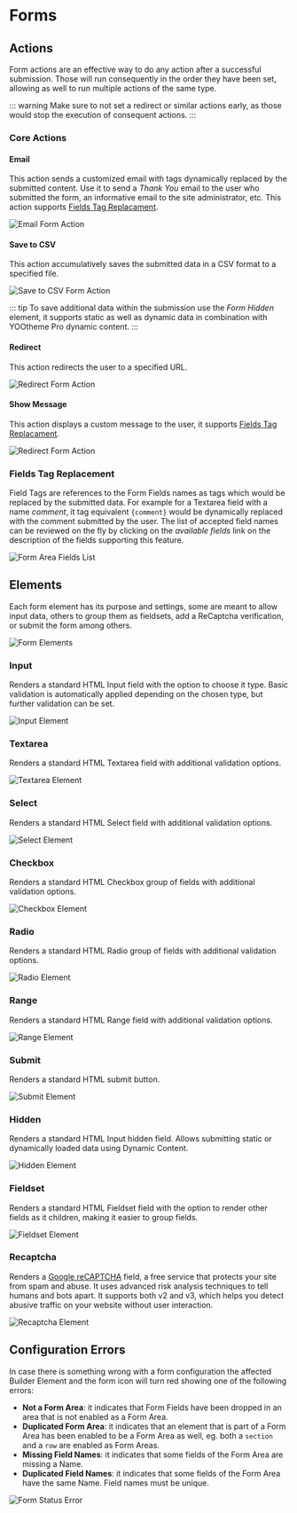 # Forms

## Actions

Form actions are an effective way to do any action after a successful submission. Those will run consequently in the order they have been set, allowing as well to run multiple actions of the same type.

::: warning
Make sure to not set a redirect or similar actions early, as those would stop the execution of consequent actions.
:::

### Core Actions

#### Email

This action sends a customized email with tags dynamically replaced by the submitted content. Use it to send a _Thank You_ email to the user who submitted the form, an informative email to the site administrator, etc. This action supports [Fields Tag Replacament](#fields-tag-replacement).

![Email Form Action](./assets/form-action-email.png)

#### Save to CSV

This action accumulatively saves the submitted data in a CSV format to a specified file.

![Save to CSV Form Action](./assets/form-action-savetocsv.png)

::: tip
To save additional data within the submission use the _Form Hidden_ element, it supports static as well as dynamic data in combination with YOOtheme Pro dynamic content.
:::

#### Redirect

This action redirects the user to a specified URL.

![Redirect Form Action](./assets/form-action-redirect.png)

#### Show Message

This action displays a custom message to the user, it supports [Fields Tag Replacament](#fields-tag-replacement).

![Redirect Form Action](./assets/form-action-redirect.png)

### Fields Tag Replacement

Field Tags are references to the Form Fields names as tags which would be replaced by the submitted data. For example for a Textarea field with a name _comment_, it tag equivalent `{comment}` would be dynamically replaced with the comment submitted by the user. The list of accepted field names can be reviewed on the fly by clicking on the _available fields_ link on the description of the fields supporting this feature.

![Form Area Fields List](./assets/form-area-fields-list.png)

## Elements

Each form element has its purpose and settings, some are meant to allow input data, others to group them as fieldsets, add a ReCaptcha verification, or submit the form among others.

![Form Elements](./assets/form-elements.png)

### Input

Renders a standard HTML Input field with the option to choose it type. Basic validation is automatically applied depending on the chosen type, but further validation can be set.

![Input Element](./assets/form-element-input.png)

### Textarea

Renders a standard HTML Textarea field with additional validation options.

![Textarea Element](./assets/form-element-textarea.png)

### Select

Renders a standard HTML Select field with additional validation options.

![Select Element](./assets/form-element-select.png)

### Checkbox

Renders a standard HTML Checkbox group of fields with additional validation options.

![Checkbox Element](./assets/form-element-checkbox.png)

### Radio

Renders a standard HTML Radio group of fields with additional validation options.

![Radio Element](./assets/form-element-radio.png)

### Range

Renders a standard HTML Range field with additional validation options.

![Range Element](./assets/form-element-range.png)

### Submit

Renders a standard HTML submit button.

![Submit Element](./assets/form-element-submit.png)

### Hidden

Renders a standard HTML Input hidden field. Allows submitting static or dynamically loaded data using Dynamic Content.

![Hidden Element](./assets/form-element-hidden.png)

### Fieldset

Renders a standard HTML Fieldset field with the option to render other fields as it children, making it easier to group fields.

![Fieldset Element](./assets/form-element-fieldset.png)

### Recaptcha

Renders a [Google reCAPTCHA](https://developers.google.com/recaptcha/) field, a free service that protects your site from spam and abuse. It uses advanced risk analysis techniques to tell humans and bots apart. It supports both v2 and v3, which helps you detect abusive traffic on your website without user interaction.

![Recaptcha Element](./assets/form-element-recaptcha.png)

## Configuration Errors

In case there is something wrong with a form configuration the affected Builder Element and the form icon will turn red showing one of the following errors:

- **Not a Form Area**: it indicates that Form Fields have been dropped in an area that is not enabled as a Form Area.
- **Duplicated Form Area**: it indicates that an element that is part of a Form Area has been enabled to be a Form Area as well, eg. both a `section` and a `row` are enabled as Form Areas.
- **Missing Field Names**: it indicates that some fields of the Form Area are missing a Name.
- **Duplicated Field Names**: it indicates that some fields of the Form Area have the same Name. Field names must be unique.

![Form Status Error](./assets/form-status-error.png)
